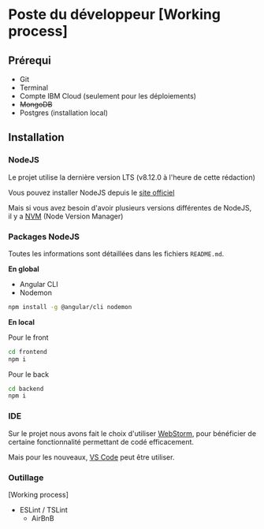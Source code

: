 # Poste du développeur [Working process]

## Prérequi

- Git
- Terminal
- Compte IBM Cloud (seulement pour les déploiements)
- ~~MongoDB~~
- Postgres (installation local)

## Installation
### NodeJS

Le projet utilise la dernière version LTS (v8.12.0 à l'heure de cette rédaction)

Vous pouvez installer NodeJS depuis le [site officiel](https://nodejs.org/en/)

Mais si vous avez besoin d'avoir plusieurs versions différentes de NodeJS, il y a [NVM](https://github.com/creationix/nvm) (Node Version Manager)

### Packages NodeJS

Toutes les informations sont détaillées  dans les fichiers `README.md`.

**En global**

- Angular CLI
- Nodemon

```bash
npm install -g @angular/cli nodemon
```

**En local**

Pour le front

```bash
cd frontend 
npm i
```

Pour le back

```bash
cd backend 
npm i
```

### IDE

Sur le projet nous avons fait le choix d'utiliser [WebStorm](https://www.jetbrains.com/webstorm/), pour bénéficier de certaine fonctionnalité permettant de codé efficacement.

Mais pour les nouveaux, [VS Code](https://code.visualstudio.com/) peut être utiliser.

### Outillage

[Working process]

- ESLint / TSLint
  - AirBnB